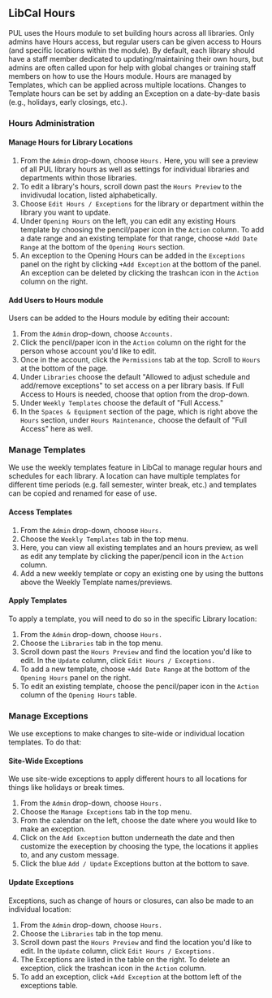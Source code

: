 ## LibCal Hours

PUL uses the Hours module to set building hours across all libraries. Only admins have Hours access, but regular users can be given access to Hours (and specific locations within the module). By default, each library should have a staff member dedicated to updating/maintaining their own hours, but admins are often called upon for help with global changes or training staff members on how to use the Hours module. Hours are managed by Templates, which can be applied across multiple locations. Changes to Template hours can be set by adding an Exception on a date-by-date basis (e.g., holidays, early closings, etc.).

### Hours Administration

#### Manage Hours for Library Locations 

1. From the ```Admin``` drop-down, choose ```Hours.``` Here, you will see a preview of all PUL library hours as well as settings for individual libraries and departments within those libraries. 
2. To edit a library's hours, scroll down past the ```Hours Preview``` to the invidivudal location, listed alphabetically. 
3. Choose ```Edit Hours / Exceptions``` for the library or department within the library you want to update. 
4. Under ```Opening Hours``` on the left, you can edit any existing Hours template by choosing the pencil/paper icon in the ```Action``` column. To add a date range and an existing template for that range, choose ```+Add Date Range``` at the bottom of the ```Opening Hours``` section. 
5. An exception to the Opening Hours can be added in the ```Exceptions``` panel on the right by clicking ```+Add Exception``` at the bottom of the panel. An exception can be deleted by clicking the trashcan icon in the ```Action``` column on the right. 

#### Add Users to Hours module 

Users can be added to the Hours module by editing their account: 

1. From the ```Admin``` drop-down, choose ```Accounts.```
2. Click the pencil/paper icon in the ```Action``` column on the right for the person whose account you'd like to edit. 
3. Once in the account, click the ```Permissions``` tab at the top. Scroll to ```Hours``` at the bottom of the page. 
4. Under ```Libraries``` choose the default "Allowed to adjust schedule and add/remove exceptions" to set access on a per library basis. If Full Access to Hours is needed, choose that option from the drop-down. 
5. Under ```Weekly Templates``` choose the default of "Full Access."  
6. In the ```Spaces & Equipment``` section of the page, which is right above the ```Hours``` section, under ```Hours Maintenance,``` choose the default of "Full Access" here as well.  

### Manage Templates

We use the weekly templates feature in LibCal to manage regular hours and schedules for each library. A location can have multiple templates for different time periods (e.g. fall semester, winter break, etc.) and templates can be copied and renamed for ease of use. 

#### Access Templates 

1. From the ```Admin``` drop-down, choose ```Hours.```
2. Choose the ```Weekly Templates``` tab in the top menu. 
3. Here, you can view all existing templates and an hours preview, as well as edit any template by clicking the paper/pencil icon in the ```Action``` column. 
4. Add a new weekly template or copy an existing one by using the buttons above the Weekly Template names/previews. 

#### Apply Templates

To apply a template, you will need to do so in the specific Library location: 

1. From the ```Admin``` drop-down, choose ```Hours.```
2. Choose the ```Libraries``` tab in the top menu.
3. Scroll down past the ```Hours Preview``` and find the location you'd like to edit. In the ```Update``` column, click ```Edit Hours / Exceptions.```
4. To add a new template, choose ```+Add Date Range``` at the bottom of the ```Opening Hours``` panel on the right. 
5. To edit an existing template, choose the pencil/paper icon in the ```Action``` column of the ```Opening Hours``` table. 

### Manage Exceptions

We use exceptions to make changes to site-wide or individual location templates. To do that: 

#### Site-Wide Exceptions

We use site-wide exceptions to apply different hours to all locations for things like holidays or break times. 

1. From the ```Admin``` drop-down, choose ```Hours.```
2. Choose the ```Manage Exceptions``` tab in the top menu.
3. From the calendar on the left, choose the date where you would like to make an exception. 
4. Click on the ```Add Exception``` button underneath the date and then customize the exeception by choosing the type, the locations it applies to, and any custom message. 
5. Click the blue ```Add / Update``` Exceptions button at the bottom to save. 

#### Update Exceptions

Exceptions, such as change of hours or closures, can also be made to an individual location: 

1. From the ```Admin``` drop-down, choose ```Hours.```
2. Choose the ```Libraries``` tab in the top menu.
3. Scroll down past the ```Hours Preview``` and find the location you'd like to edit. In the ```Update``` column, click ```Edit Hours / Exceptions.```
4. The Exceptions are listed in the table on the right. To delete an exception, click the trashcan icon in the ```Action``` column. 
5. To add an exception, click ```+Add Exception``` at the bottom left of the exceptions table. 